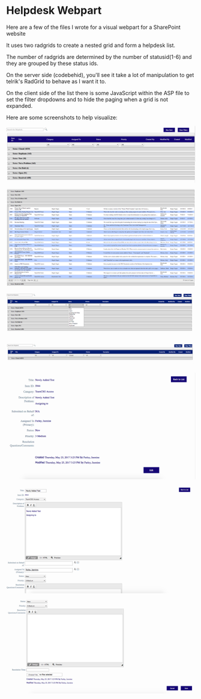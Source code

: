 ﻿# Helpdesk Webpart

Here are a few of the files I wrote for a visual webpart for a SharePoint website

It uses two radgrids to create a nested grid and form a helpdesk list. 

The number of radgrids are determined by the number of statusid(1-6)
and they are grouped by these status ids. 

On the server side (codebehid), you'll see it take a lot of manipulation
to get telrik's RadGrid to behave as I want it to.

On the client side of the list there is some JavaScript within the ASP file to 
set the filter dropdowns and to hide the paging when a grid is not expanded. 

Here are some screenshots to help visualize:

![alt text](https://github.com/imthecritic/Helpdesk/blob/master/Screen%20Shot%202017-06-30%20at%208.55.30%20AM.png "Collapsed")

![alt text](https://github.com/imthecritic/Helpdesk/blob/master/Screen%20Shot%202017-06-30%20at%208.58.32%20AM.png "Expanded")

![alt text](https://github.com/imthecritic/Helpdesk/blob/master/Screen%20Shot%202017-06-30%20at%208.58.56%20AM.png "Status Dropdown")

![alt text](https://github.com/imthecritic/Helpdesk/blob/master/Screen%20Shot%202017-06-30%20at%208.59.12%20AM.png "Closed")

![alt text](https://github.com/imthecritic/Helpdesk/blob/master/Screen%20Shot%202017-07-10%20at%202.41.06%20PM.png "Item")

![alt text](https://github.com/imthecritic/Helpdesk/blob/master/Screen%20Shot%202017-07-10%20at%202.41.29%20PM.png "Item Edit 1")

![alt text](https://github.com/imthecritic/Helpdesk/blob/master/Screen%20Shot%202017-07-10%20at%202.41.36%20PM.png "Item Edit 2")
